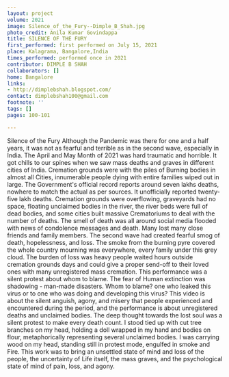 ```yaml
---
layout: project
volume: 2021
image: Silence_of_the_Fury--Dimple_B_Shah.jpg
photo_credit: Anila Kumar Govindappa
title: SILENCE OF THE FURY
first_performed: first performed on July 15, 2021
place: Kalagrama, Bangalore,India
times_performed: performed once in 2021
contributor: DIMPLE B SHAH
collaborators: []
home: Bangalore
links:
- http://dimplebshah.blogspot.com/
contact: dimplebshah100@gmail.com
footnote: ''
tags: []
pages: 100-101

---
```


Silence of the Fury 
Although the Pandemic was there for one and a half years, it was not as fearful and terrible as in the second wave, especially in India. The April and May Month of 2021 was hard traumatic and horrible. It got chills to our spines when we saw mass deaths and graves in different cities of India. Cremation grounds were with the piles of Burning bodies in almost all Cities, innumerable people dying with entire families wiped out in large. The Government's official record reports around seven lakhs deaths, nowhere to match the actual as per sources. It unofficially reported twenty-five lakh deaths. Cremation grounds were overflowing, graveyards had no space, floating unclaimed bodies in the river, the river beds were full of dead bodies, and some cities built massive Crematoriums to deal with the number of deaths. The smell of death was all around social media flooded with news of condolence messages and death. Many lost many close friends and family members. The second wave had created fearful smog of death, hopelessness, and loss. The smoke from the burning pyre covered the whole country mourning was everywhere, every family under this grey cloud. The burden of loss was heavy people waited hours outside cremation grounds days and could give a proper send-off to their loved ones with many unregistered mass cremation. This performance was a silent protest about whom to blame. The fear of Human extinction was shadowing - man-made disasters. Whom to blame? one who leaked this virus or to one who was doing and developing this virus?
This video is about the silent anguish, agony, and misery that people experienced and encountered during the period, and the performance is about unregistered deaths and unclaimed bodies. The deep thought towards the lost soul was a silent protest to make every death count. I stood tied up with cut tree branches on my head, holding a doll wrapped in my hand and bodies on flour, metaphorically representing several unclaimed bodies. I was carrying wood on my head, standing still in protest mode, engulfed in smoke and Fire. This work was to bring an unsettled state of mind and loss of the people, the uncertainty of Life itself, the mass graves, and the psychological state of mind of pain, loss, and agony.
